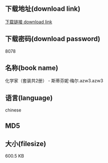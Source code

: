 ## 下载地址(download link)
[下载链接 download link](https://voluble-croquembouche-d321dc.netlify.app/?s=%E5%8C%96%E5%AD%A6%E5%AE%B6%EF%BC%88%E5%A5%97%E8%A3%85%E5%85%B12%E5%86%8C%EF%BC%89+-+%E6%96%AF%E8%92%82%E8%8A%AC%E5%A6%AE%C2%B7%E6%A2%85%E5%B0%94.azw3)

## 下载密码(download password)
8078

## 名称(book name)
化学家（套装共2册） - 斯蒂芬妮·梅尔.azw3.azw3

## 语言(language)
chinese

## MD5


## 大小(filesize)
600.5 KB
